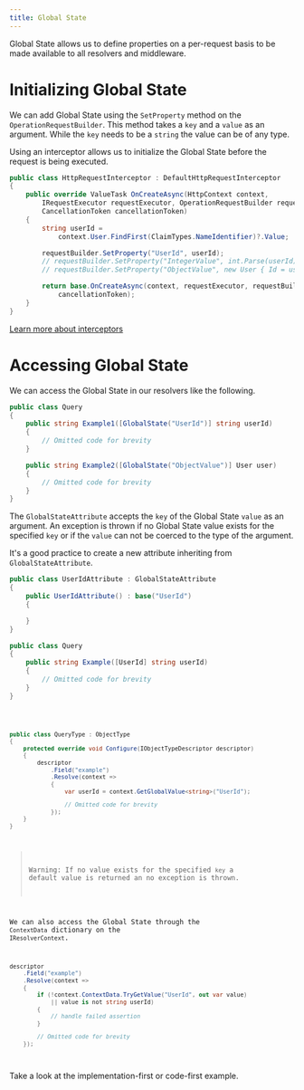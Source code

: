 ```yaml
---
title: Global State
---
```


Global State allows us to define properties on a per-request basis to be made available to all resolvers and middleware.

# Initializing Global State

We can add Global State using the `SetProperty` method on the `OperationRequestBuilder`. This method takes a `key` and a `value` as an argument. While the `key` needs to be a `string` the value can be of any type.

Using an interceptor allows us to initialize the Global State before the request is being executed.

```csharp
public class HttpRequestInterceptor : DefaultHttpRequestInterceptor
{
    public override ValueTask OnCreateAsync(HttpContext context,
        IRequestExecutor requestExecutor, OperationRequestBuilder requestBuilder,
        CancellationToken cancellationToken)
    {
        string userId =
            context.User.FindFirst(ClaimTypes.NameIdentifier)?.Value;

        requestBuilder.SetProperty("UserId", userId);
        // requestBuilder.SetProperty("IntegerValue", int.Parse(userId));
        // requestBuilder.SetProperty("ObjectValue", new User { Id = userId });

        return base.OnCreateAsync(context, requestExecutor, requestBuilder,
            cancellationToken);
    }
}
```

[Learn more about interceptors](/docs/hotchocolate/v12/server/interceptors)

# Accessing Global State

We can access the Global State in our resolvers like the following.

<ExampleTabs>
<Implementation>

```csharp
public class Query
{
    public string Example1([GlobalState("UserId")] string userId)
    {
        // Omitted code for brevity
    }

    public string Example2([GlobalState("ObjectValue")] User user)
    {
        // Omitted code for brevity
    }
}
```

The `GlobalStateAttribute` accepts the `key` of the Global State `value` as an argument. An exception is thrown if no Global State value exists for the specified `key` or if the `value` can not be coerced to the type of the argument.

It's a good practice to create a new attribute inheriting from `GlobalStateAttribute`.

```csharp
public class UserIdAttribute : GlobalStateAttribute
{
    public UserIdAttribute() : base("UserId")
    {

    }
}

public class Query
{
    public string Example([UserId] string userId)
    {
        // Omitted code for brevity
    }
}
```

</Implementation>
<Code>

```csharp
public class QueryType : ObjectType
{
    protected override void Configure(IObjectTypeDescriptor descriptor)
    {
        descriptor
            .Field("example")
            .Resolve(context =>
            {
                var userId = context.GetGlobalValue<string>("UserId");

                // Omitted code for brevity
            });
    }
}
```

> Warning: If no value exists for the specified `key` a default value is returned an no exception is thrown.

We can also access the Global State through the `ContextData` dictionary on the `IResolverContext`.

```csharp
descriptor
    .Field("example")
    .Resolve(context =>
    {
        if (!context.ContextData.TryGetValue("UserId", out var value)
            || value is not string userId)
        {
            // handle failed assertion
        }

        // Omitted code for brevity
    });
```

</Code>
<Schema>

Take a look at the implementation-first or code-first example.

</Schema>
</ExampleTabs>
